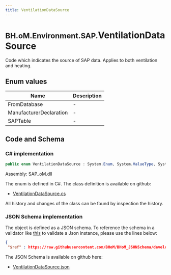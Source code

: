 ```yaml
---
title: VentilationDataSource
---
```


# <small>BH.oM.Environment.SAP.</small>**VentilationDataSource**

Code which indicates the source of SAP data.  Applies to both ventilation and heating.

## Enum values

| Name            | Description                                                    |
|-----------------|----------------------------------------------------------------|
| FromDatabase |  -  |
| ManufacturerDeclaration |  -  |
| SAPTable |  -  |


## Code and Schema

### C# implementation

``` C# title="C#"
public enum VentilationDataSource : System.Enum, System.ValueType, System.IComparable, System.ISpanFormattable, System.IFormattable, System.IConvertible
```

Assembly: SAP_oM.dll

The enum is defined in C#. The class definition is available on github:

- [VentilationDataSource.cs](https://github.com/BHoM/SAP_Toolkit/blob/develop/SAP_oM/Enums\VentilationDataSource.cs)

All history and changes of the class can be found by inspection the history.
### JSON Schema implementation

The object is defined as a JSON schema. To reference the schema in a validator like [this](https://www.jsonschemavalidator.net/) to validate a Json instance, please use the lines below:

``` json title="JSON Schema"
{
 "$ref" : https://raw.githubusercontent.com/BHoM/BHoM_JSONSchema/develop/SAP_oM/SAP/VentilationDataSource.json}
```

The JSON Schema is available on github here:

- [VentilationDataSource.json](https://github.com/BHoM/BHoM_JSONSchema/blob/develop/SAP_oM/SAP/VentilationDataSource.json)
